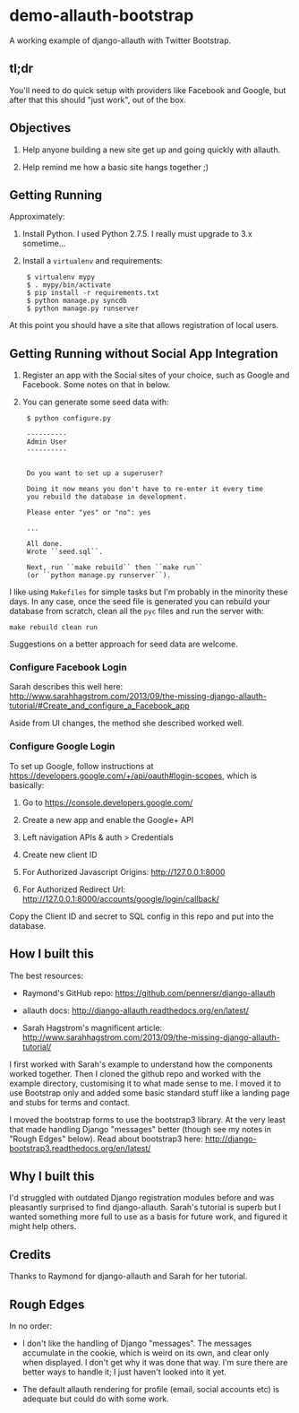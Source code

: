 # demo-allauth-bootstrap

A working example of django-allauth with Twitter Bootstrap.

## tl;dr

You'll need to do quick setup with providers like Facebook and Google, but
after that this should "just work", out of the box.

## Objectives

1. Help anyone building a new site get up and going quickly with allauth.

2. Help remind me how a basic site hangs together ;)


## Getting Running

Approximately:

1. Install Python. I used Python 2.7.5. I really must upgrade to 3.x sometime...

2. Install a ``virtualenv`` and requirements:

        $ virtualenv mypy
        $ . mypy/bin/activate
        $ pip install -r requirements.txt
        $ python manage.py syncdb
        $ python manage.py runserver

At this point you should have a site that allows registration of local users.

## Getting Running without Social App Integration

1. Register an app with the Social sites of your choice, such as Google and Facebook.
   Some notes on that in below.

2. You can generate some seed data with:

        $ python configure.py
        
        ----------
        Admin User
        ----------
        
        
        Do you want to set up a superuser?
    
        Doing it now means you don't have to re-enter it every time
        you rebuild the database in development.
    
        Please enter "yes" or "no": yes
        
        ...
        
        All done. 
        Wrote ``seed.sql``.
        
        Next, run ``make rebuild`` then ``make run`` 
        (or ``python manage.py runserver``).


I like using ``Makefiles`` for simple tasks but I'm probably in the minority
these days. In any case, once the seed file is generated you can rebuild your
database from scratch, clean all the ``pyc`` files and run the server with:

    make rebuild clean run

Suggestions on a better approach for seed data are welcome.


### Configure Facebook Login

Sarah describes this well here:
http://www.sarahhagstrom.com/2013/09/the-missing-django-allauth-tutorial/#Create_and_configure_a_Facebook_app

Aside from UI changes, the method she described worked well.


### Configure Google Login

To set up Google, follow instructions at https://developers.google.com/+/api/oauth#login-scopes,
which is basically:

1. Go to https://console.developers.google.com/

2. Create a new app and enable the Google+ API

3. Left navigation APIs & auth > Credentials

4. Create new client ID

5. For Authorized Javascript Origins: http://127.0.0.1:8000

6. For Authorized Redirect Url: http://127.0.0.1:8000/accounts/google/login/callback/

Copy the Client ID and secret to SQL config in this repo and put into the database.


## How I built this

The best resources:
* Raymond's GitHub repo:
  https://github.com/pennersr/django-allauth

* allauth docs:
  http://django-allauth.readthedocs.org/en/latest/

* Sarah Hagstrom's magnificent article:
  http://www.sarahhagstrom.com/2013/09/the-missing-django-allauth-tutorial/

I first worked with Sarah's example to understand how the components worked together.
Then I cloned the github repo and worked with the example directory, customising it to
what made sense to me. I moved it to use Bootstrap only and added some basic standard
stuff like a landing page and stubs for terms and contact.

I moved the bootstrap forms to use the bootstrap3 library. At the very least that
made handling Django "messages" better (though see my notes in "Rough Edges" below).
Read about bootstrap3 here: http://django-bootstrap3.readthedocs.org/en/latest/



## Why I built this

I'd struggled with outdated Django registration modules before and was pleasantly
surprised to find django-allauth. Sarah's tutorial is superb but I wanted something
more full to use as a basis for future work, and figured it might help others.


## Credits

Thanks to Raymond for django-allauth and Sarah for her tutorial.


## Rough Edges

In no order:

* I don't like the handling of Django "messages". The messages accumulate in the cookie,
  which is weird on its own, and clear only when displayed. I don't get why it was done
  that way. I'm sure there are better ways to handle it; I just haven't looked into it yet.

* The default allauth rendering for profile (email, social accounts etc) is adequate but
  could do with some work.

